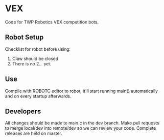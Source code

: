 # VEX
Code for TWP Robotics VEX competition bots.

## Robot Setup
Checklist for robot before using:
 1. Claw should be closed
 2. There is no 2... yet.

## Use
Compile with ROBOTC editor to robot, it'll start running main() automatically and on every startup afterwards.

## Developers
All changes should be made to main.c in the dev branch.
Make pull requests to merge local/dev into remote/dev so we can review your code.
Complete releases are held on master.
